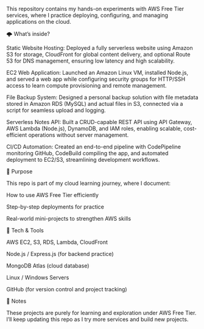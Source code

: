 This repository contains my hands-on experiments with AWS Free Tier services, where I practice deploying, configuring, and managing applications on the cloud.

🌩️ What’s inside?

Static Website Hosting: Deployed a fully serverless website using Amazon S3 for storage, CloudFront for global content delivery, and optional Route 53 for DNS management, ensuring low latency and high scalability.

EC2 Web Application: Launched an Amazon Linux VM, installed Node.js, and served a web app while configuring security groups for HTTP/SSH access to learn compute provisioning and remote management.

File Backup System: Designed a personal backup solution with file metadata stored in Amazon RDS (MySQL) and actual files in S3, connected via a script for seamless upload and logging.

Serverless Notes API: Built a CRUD-capable REST API using API Gateway, AWS Lambda (Node.js), DynamoDB, and IAM roles, enabling scalable, cost-efficient operations without server management.

CI/CD Automation: Created an end-to-end pipeline with CodePipeline monitoring GitHub, CodeBuild compiling the app, and automated deployment to EC2/S3, streamlining development workflows.

🎯 Purpose

This repo is part of my cloud learning journey, where I document:

How to use AWS Free Tier efficiently

Step-by-step deployments for practice

Real-world mini-projects to strengthen AWS skills

🔧 Tech & Tools

AWS EC2, S3, RDS, Lambda, CloudFront

Node.js / Express.js (for backend practice)

MongoDB Atlas (cloud database)

Linux / Windows Servers

GitHub (for version control and project tracking)

📌 Notes

These projects are purely for learning and exploration under AWS Free Tier.
I’ll keep updating this repo as I try more services and build new projects.
